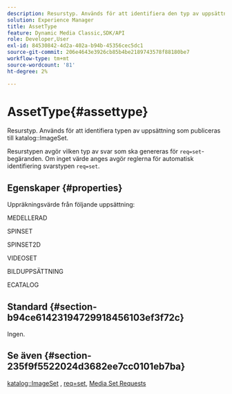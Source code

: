 ```yaml
---
description: Resurstyp. Används för att identifiera den typ av uppsättning som publiceras i katalogen ImageSet.
solution: Experience Manager
title: AssetType
feature: Dynamic Media Classic,SDK/API
role: Developer,User
exl-id: 84530842-4d2a-402a-b94b-45356cec5dc1
source-git-commit: 206e4643e3926cb85b4be2189743578f88180be7
workflow-type: tm+mt
source-wordcount: '81'
ht-degree: 2%

---
```


# AssetType{#assettype}

Resurstyp. Används för att identifiera typen av uppsättning som publiceras till katalog::ImageSet.

Resurstypen avgör vilken typ av svar som ska genereras för `req=set`-begäranden. Om inget värde anges avgör reglerna för automatisk identifiering svarstypen `req=set`.

## Egenskaper {#properties}

Uppräkningsvärde från följande uppsättning:

MEDELLERAD

SPINSET

SPINSET2D

VIDEOSET

BILDUPPSÄTTNING

ECATALOG

## Standard {#section-b94ce61423194729918456103ef3f72c}

Ingen.

## Se även {#section-235f9f5522024d3682ee7cc0101eb7ba}

[katalog::ImageSet](../../../../../../is-api/image-catalog/image-serving-api-ref/c-image-catalog-reference/c-image-svg-data-reference/c-image-data-reference/r-imageset-cat.md#reference-4764d347afd64afdaede9a74c7565256) ,  [req=set](/help/aem-is-ir-api/is-api/http-ref/image-serving-api-ref/c-http-protocol-reference/c-command-reference/r-req/r-req.md),  [Media Set Requests](/help/aem-is-ir-api/is-api/http-ref/image-serving-api-ref/c-http-protocol-reference/c-syntax-and-features/r-media-set-requests.md)

